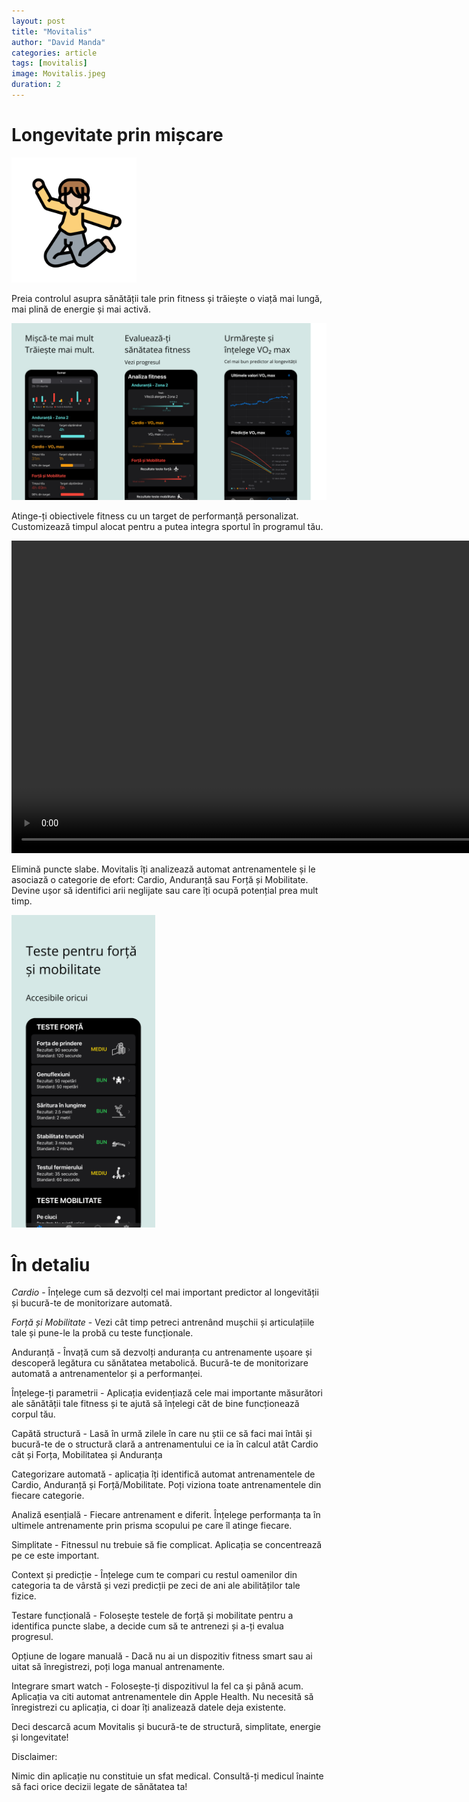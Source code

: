 ```yaml
---
layout: post
title: "Movitalis"
author: "David Manda"
categories: article
tags: [movitalis]
image: Movitalis.jpeg
duration: 2
---
```


# Longevitate prin mișcare

<img src="/assets/img/LogoMovitalis.png" alt="drawing" height="200"/>

Preia controlul asupra sănătății tale prin fitness și trăiește o viață mai lungă, mai plină de energie și mai activă.

<img src="/assets/img/Preview.png" alt="drawing">

Atinge-ți obiectivele fitness cu un target de performanță personalizat. Customizează timpul alocat pentru a putea integra sportul în programul tău.

<video height="500" controls>
  <source src="/assets/img/Quiz_preview.MP4" type="video/mp4">
  <source src="/assets/img/Quiz_preview.ogg" type="video/ogg">
Your browser does not support the video tag.
</video>

Elimină puncte slabe. Movitalis îți analizează automat antrenamentele și le asociază o categorie de efort: Cardio, Anduranță sau Forță și Mobilitate. Devine ușor să identifici arii neglijate sau care îți ocupă potențial prea mult timp.

<img src="/assets/img/Forță_RO_1290x2796.png"  alt="drawing" height="500">

# În detaliu

_Cardio_ - Înțelege cum să dezvolți cel mai important predictor al longevității și bucură-te de monitorizare automată.

_Forță și Mobilitate_ - Vezi cât timp petreci antrenând mușchii și articulațiile tale și pune-le la probă cu teste funcționale.

Anduranță - Învață cum să dezvolți anduranța cu antrenamente ușoare și descoperă legătura cu sănătatea metabolică. Bucură-te de monitorizare automată a antrenamentelor și a performanței.

Înțelege-ți parametrii - Aplicația evidențiază cele mai importante măsurători ale sănătății tale fitness și te ajută să înțelegi căt de bine funcționează corpul tău.

Capătă structură - Lasă în urmă zilele în care nu știi ce să faci mai întâi și bucură-te de o structură clară a antrenamentului ce ia în calcul atât Cardio cât și Forța, Mobilitatea și Anduranța

Categorizare automată - aplicația îți identifică automat antrenamentele de Cardio, Anduranță și Forță/Mobilitate. Poți viziona toate antrenamentele din fiecare categorie.

Analiză esențială - Fiecare antrenament e diferit. Înțelege performanța ta în ultimele antrenamente prin prisma scopului pe care îl atinge fiecare.

Simplitate - Fitnessul nu trebuie să fie complicat. Aplicația se concentrează pe ce este important.

Context și predicție - Înțelege cum te compari cu restul oamenilor din categoria ta de vârstă și vezi predicții pe zeci de ani ale abilităților tale fizice.

Testare funcțională - Folosește testele de forță și mobilitate pentru a identifica puncte slabe, a decide cum să te antrenezi și a-ți evalua progresul.

Opțiune de logare manuală - Dacă nu ai un dispozitiv fitness smart sau ai uitat să înregistrezi, poți loga manual antrenamente.

Integrare smart watch - Folosește-ți dispozitivul la fel ca și până acum. Aplicația va citi automat antrenamentele din Apple Health. Nu necesită să înregistrezi cu aplicația, ci doar îți analizează datele deja existente.

Deci descarcă acum Movitalis și bucură-te de structură, simplitate, energie și longevitate!

Disclaimer:

Nimic din aplicație nu constituie un sfat medical. Consultă-ți medicul înainte să faci orice decizii legate de sănătatea ta!
